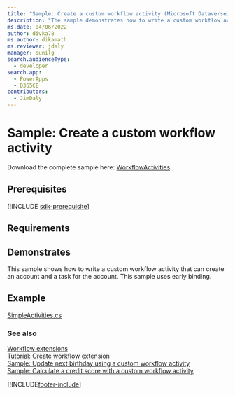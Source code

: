 ```yaml
---
title: "Sample: Create a custom workflow activity (Microsoft Dataverse) | Microsoft Docs"
description: "The sample demonstrates how to write a custom workflow activity that can create an account and a task for the account. This sample uses early binding."
ms.date: 04/06/2022
author: divka78
ms.author: dikamath
ms.reviewer: jdaly
manager: sunilg
search.audienceType:
  - developer
search.app:
  - PowerApps
  - D365CE
contributors:
  - JimDaly
---
```


# Sample: Create a custom workflow activity

Download the complete sample here: [WorkflowActivities](https://github.com/microsoft/PowerApps-Samples/tree/master/dataverse/orgsvc/C%23/WorkflowActivities).

## Prerequisites

[!INCLUDE [sdk-prerequisite](../../../includes/sdk-prerequisite.md)]

## Requirements

<!-- TODO: This sample will not use the SDK helper classes -->

## Demonstrates

This sample shows how to write a custom workflow activity that can create an account and a task for the account. This sample uses early binding.

## Example

[SimpleActivities.cs](https://github.com/Microsoft/PowerApps-Samples/blob/master/dataverse/orgsvc/C%23/WorkflowActivities/WorkflowActivities/SimpleActivities.cs)

### See also

[Workflow extensions](workflow-extensions.md)<br />
[Tutorial: Create workflow extension](tutorial-create-workflow-extension.md)<br />
[Sample: Update next birthday using a custom workflow activity](sample-update-next-birthday-using-custom-workflow-activity.md)<br />
[Sample: Calculate a credit score with a custom workflow activity](sample-calculate-credit-score-custom-workflow-activity.md)

[!INCLUDE[footer-include](../../../includes/footer-banner.md)]
